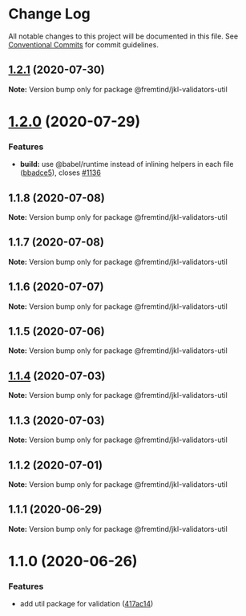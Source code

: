 # Change Log

All notable changes to this project will be documented in this file.
See [Conventional Commits](https://conventionalcommits.org) for commit guidelines.

## [1.2.1](https://github.com/fremtind/jokul/compare/@fremtind/jkl-validators-util@1.2.0...@fremtind/jkl-validators-util@1.2.1) (2020-07-30)

**Note:** Version bump only for package @fremtind/jkl-validators-util





# [1.2.0](https://github.com/fremtind/jokul/compare/@fremtind/jkl-validators-util@1.1.8...@fremtind/jkl-validators-util@1.2.0) (2020-07-29)


### Features

* **build:** use @babel/runtime instead of inlining helpers in each file ([bbadce5](https://github.com/fremtind/jokul/commit/bbadce52ba4da5d540b479b07273332587bed436)), closes [#1136](https://github.com/fremtind/jokul/issues/1136)





## 1.1.8 (2020-07-08)

**Note:** Version bump only for package @fremtind/jkl-validators-util





## 1.1.7 (2020-07-08)

**Note:** Version bump only for package @fremtind/jkl-validators-util





## 1.1.6 (2020-07-07)

**Note:** Version bump only for package @fremtind/jkl-validators-util





## 1.1.5 (2020-07-06)

**Note:** Version bump only for package @fremtind/jkl-validators-util





## [1.1.4](https://github.com/fremtind/jokul/compare/@fremtind/jkl-validators-util@1.1.3...@fremtind/jkl-validators-util@1.1.4) (2020-07-03)

**Note:** Version bump only for package @fremtind/jkl-validators-util





## 1.1.3 (2020-07-03)

**Note:** Version bump only for package @fremtind/jkl-validators-util





## 1.1.2 (2020-07-01)

**Note:** Version bump only for package @fremtind/jkl-validators-util





## 1.1.1 (2020-06-29)

**Note:** Version bump only for package @fremtind/jkl-validators-util





# 1.1.0 (2020-06-26)


### Features

* add util package for validation ([417ac14](https://github.com/fremtind/jokul/commit/417ac145a3c021f3b5f9e5fc2824ce4021e55e21))
